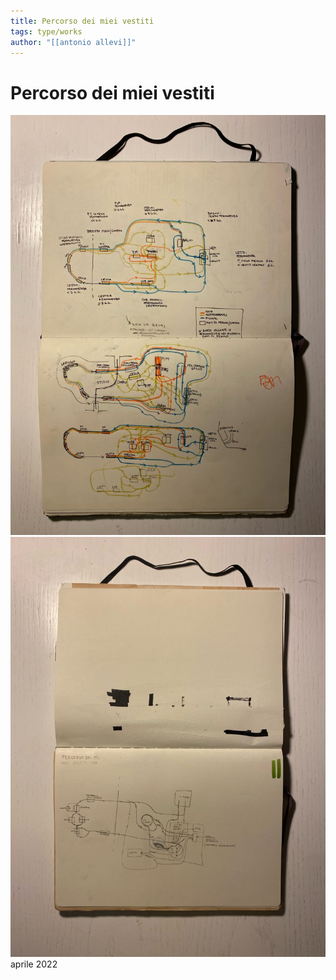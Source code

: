 ```yaml
---
title: Percorso dei miei vestiti
tags: type/works
author: "[[antonio allevi]]"
---
```


# Percorso dei miei vestiti

<img src="/assets/percorso dei miei vestiti/clothingflow.jpg">

<img src="/assets/percorso dei miei vestiti/clothingflowaggiornato1.JPG">
aprile 2022